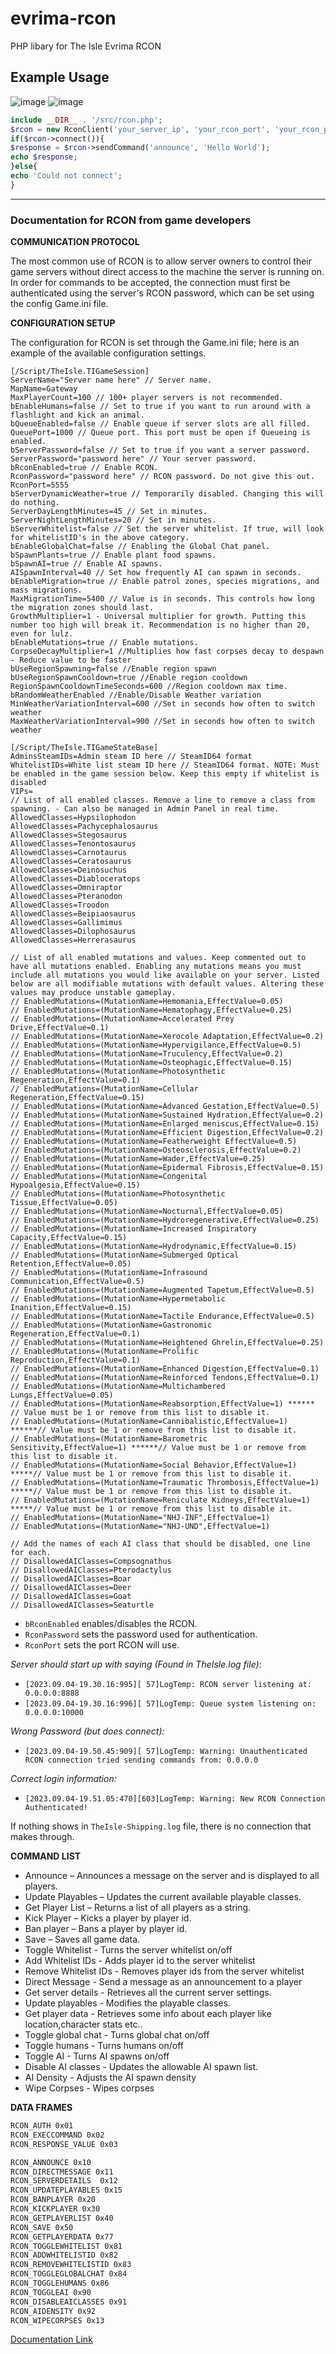 # evrima-rcon
PHP libary for The Isle Evrima RCON



## Example Usage
![image](https://github.com/Theislemanager/evrima-rcon/assets/143001364/139adfcb-4946-4d89-8294-15f3b07374a5)
![image](https://github.com/Theislemanager/evrima-rcon/assets/143001364/746d1b50-59ec-4c1e-83e3-e4d23ade28ff)



```php
include __DIR__ . '/src/rcon.php';
$rcon = new RconClient('your_server_ip', 'your_rcon_port', 'your_rcon_password');
if($rcon->connect()){
$response = $rcon->sendCommand('announce', 'Hello World');
echo $response;
}else{
echo 'Could not connect';
}
```





__________________________________________________________________



### Documentation for RCON from game developers

**COMMUNICATION PROTOCOL**

The most common use of RCON is to allow server owners to control their game servers without direct access to the machine the server is running on. In order for commands to be accepted, the connection must first be authenticated using the server's RCON password, which can be set using the config Game.ini file.


**CONFIGURATION SETUP**

The configuration for RCON is set through the Game.ini file; here is an example of the available configuration settings. 

```
[/Script/TheIsle.TIGameSession]
ServerName="Server name here" // Server name.
MapName=Gateway
MaxPlayerCount=100 // 100+ player servers is not recommended.
bEnableHumans=false // Set to true if you want to run around with a flashlight and kick an animal.
bQueueEnabled=false // Enable queue if server slots are all filled.
QueuePort=1000 // Queue port. This port must be open if Queueing is enabled.
bServerPassword=false // Set to true if you want a server password.
ServerPassword="password here" // Your server password.
bRconEnabled=true // Enable RCON.
RconPassword="password here" // RCON password. Do not give this out.
RconPort=5555
bServerDynamicWeather=true // Temporarily disabled. Changing this will do nothing.
ServerDayLengthMinutes=45 // Set in minutes.
ServerNightLengthMinutes=20 // Set in minutes.
bServerWhitelist=false // Set the server whitelist. If true, will look for whitelistID's in the above category.
bEnableGlobalChat=false // Enabling the Global Chat panel.
bSpawnPlants=true // Enable plant food spawns.
bSpawnAI=true // Enable AI spawns.
AISpawnInterval=40 // Set how frequently AI can spawn in seconds.
bEnableMigration=true // Enable patrol zones, species migrations, and mass migrations.
MaxMigrationTime=5400 // Value is in seconds. This controls how long the migration zones should last.
GrowthMultiplier=1 - Universal multiplier for growth. Putting this number too high will break it. Recommendation is no higher than 20, even for lulz.
bEnableMutations=true // Enable mutations.
CorpseDecayMultiplier=1 //Multiplies how fast corpses decay to despawn - Reduce value to be faster
bUseRegionSpawning=false //Enable region spawn
bUseRegionSpawnCooldown=true //Enable region cooldown
RegionSpawnCooldownTimeSeconds=600 //Region cooldown max time.
bRandomWeatherEnabled //Enable/Disable Weather variation
MinWeatherVariationInterval=600 //Set in seconds how often to switch weather
MaxWeatherVariationInterval=900 //Set in seconds how often to switch weather

[/Script/TheIsle.TIGameStateBase]
AdminsSteamIDs=Admin steam ID here // SteamID64 format
WhitelistIDs=White list steam ID here // SteamID64 format. NOTE: Must be enabled in the game session below. Keep this empty if whitelist is disabled
VIPs=
// List of all enabled classes. Remove a line to remove a class from spawning. - Can also be managed in Admin Panel in real time.
AllowedClasses=Hypsilophodon
AllowedClasses=Pachycephalosaurus
AllowedClasses=Stegosaurus
AllowedClasses=Tenontosaurus
AllowedClasses=Carnotaurus
AllowedClasses=Ceratosaurus
AllowedClasses=Deinosuchus
AllowedClasses=Diabloceratops
AllowedClasses=Omniraptor
AllowedClasses=Pteranodon
AllowedClasses=Troodon
AllowedClasses=Beipiaosaurus
AllowedClasses=Gallimimus
AllowedClasses=Dilophosaurus
AllowedClasses=Herrerasaurus

// List of all enabled mutations and values. Keep commented out to have all mutations enabled. Enabling any mutations means you must include all mutations you would like available on your server. Listed below are all modifiable mutations with default values. Altering these values may produce unstable gameplay.
// EnabledMutations=(MutationName=Hemomania,EffectValue=0.05)
// EnabledMutations=(MutationName=Hematophagy,EffectValue=0.25)
// EnabledMutations=(MutationName=Accelerated Prey Drive,EffectValue=0.1)
// EnabledMutations=(MutationName=Xerocole Adaptation,EffectValue=0.2)
// EnabledMutations=(MutationName=Hypervigilance,EffectValue=0.5)
// EnabledMutations=(MutationName=Truculency,EffectValue=0.2)
// EnabledMutations=(MutationName=Osteophagic,EffectValue=0.15)
// EnabledMutations=(MutationName=Photosynthetic Regeneration,EffectValue=0.1)
// EnabledMutations=(MutationName=Cellular Regeneration,EffectValue=0.15)
// EnabledMutations=(MutationName=Advanced Gestation,EffectValue=0.5)
// EnabledMutations=(MutationName=Sustained Hydration,EffectValue=0.2)
// EnabledMutations=(MutationName=Enlarged meniscus,EffectValue=0.15)
// EnabledMutations=(MutationName=Efficient Digestion,EffectValue=0.2)
// EnabledMutations=(MutationName=Featherweight EffectValue=0.5)
// EnabledMutations=(MutationName=Osteosclerosis,EffectValue=0.2)
// EnabledMutations=(MutationName=Wader,EffectValue=0.25)
// EnabledMutations=(MutationName=Epidermal Fibrosis,EffectValue=0.15)
// EnabledMutations=(MutationName=Congenital Hypoalgesia,EffectValue=0.15)
// EnabledMutations=(MutationName=Photosynthetic Tissue,EffectValue=0.05)
// EnabledMutations=(MutationName=Nocturnal,EffectValue=0.05)
// EnabledMutations=(MutationName=Hydroregenerative,EffectValue=0.25)
// EnabledMutations=(MutationName=Increased Inspiratory Capacity,EffectValue=0.15)
// EnabledMutations=(MutationName=Hydrodynamic,EffectValue=0.15)
// EnabledMutations=(MutationName=Submerged Optical Retention,EffectValue=0.05)
// EnabledMutations=(MutationName=Infrasound Communication,EffectValue=0.5)
// EnabledMutations=(MutationName=Augmented Tapetum,EffectValue=0.5)
// EnabledMutations=(MutationName=Hypermetabolic Inanition,EffectValue=0.15)
// EnabledMutations=(MutationName=Tactile Endurance,EffectValue=0.5)
// EnabledMutations=(MutationName=Gastronomic Regeneration,EffectValue=0.1)
// EnabledMutations=(MutationName=Heightened Ghrelin,EffectValue=0.25)
// EnabledMutations=(MutationName=Prolific Reproduction,EffectValue=0.1)
// EnabledMutations=(MutationName=Enhanced Digestion,EffectValue=0.1)
// EnabledMutations=(MutationName=Reinforced Tendons,EffectValue=0.1)
// EnabledMutations=(MutationName=Multichambered Lungs,EffectValue=0.05)
// EnabledMutations=(MutationName=Reabsorption,EffectValue=1) ****** // Value must be 1 or remove from this list to disable it.
// EnabledMutations=(MutationName=Cannibalistic,EffectValue=1) ******// Value must be 1 or remove from this list to disable it.
// EnabledMutations=(MutationName=Barometric Sensitivity,EffectValue=1) ******// Value must be 1 or remove from this list to disable it.
// EnabledMutations=(MutationName=Social Behavior,EffectValue=1) *****// Value must be 1 or remove from this list to disable it.
// EnabledMutations=(MutationName=Traumatic Thrombosis,EffectValue=1) *****// Value must be 1 or remove from this list to disable it.
// EnabledMutations=(MutationName=Reniculate Kidneys,EffectValue=1) *****// Value must be 1 or remove from this list to disable it.
// EnabledMutations=(MutationName="NHJ-INF",EffectValue=1)
// EnabledMutations=(MutationName="NHJ-UND",EffectValue=1)

// Add the names of each AI class that should be disabled, one line for each.
// DisallowedAIClasses=Compsognathus
// DisallowedAIClasses=Pterodactylus
// DisallowedAIClasses=Boar
// DisallowedAIClasses=Deer
// DisallowedAIClasses=Goat
// DisallowedAIClasses=Seaturtle
```
- `bRconEnabled` enables/disables the RCON.
- `RconPassword` sets the password used for authentication.
- `RconPort` sets the port RCON will use.

*Server should start up with saying (Found in TheIsle.log file)*:
- `[2023.09.04-19.30.16:995][ 57]LogTemp: RCON server listening at: 0.0.0.0:8888`
- `[2023.09.04-19.30.16:996][ 57]LogTemp: Queue system listening on: 0.0.0.0:10000`

*Wrong Password (but does connect):*
- `[2023.09.04-19.50.45:909][ 57]LogTemp: Warning: Unauthenticated RCON connection tried sending commands from: 0.0.0.0`
  
*Correct login information:*
- `[2023.09.04-19.51.05:470][603]LogTemp: Warning: New RCON Connection Authenticated!`

If nothing shows in `TheIsle-Shipping.log` file, there is no connection that makes through.

**COMMAND LIST**

- Announce – Announces a message on the server and is displayed to all players.
- Update Playables – Updates the current available playable classes.
- Get Player List – Returns a list of all players as a string.
- Kick Player – Kicks a player by player id.
- Ban player – Bans a player by player id.
- Save – Saves all game data.
- Toggle Whitelist - Turns the server whitelist on/off
- Add Whitelist IDs - Adds player id to the server whitelist
- Remove Whitelist IDs - Removes player ids from the server whitelist
- Direct Message - Send a message as an announcement to a player
- Get server details - Retrieves all the current server settings.
- Update playables - Modifies the playable classes.
- Get player data - Retrieves some info about each player like location,character stats etc..
- Toggle global chat - Turns global chat on/off
- Toggle humans - Turns humans on/off
- Toggle AI - Turns AI spawns on/off
- Disable AI classes - Updates the allowable AI spawn list.
- AI Density - Adjusts the AI spawn density
- Wipe Corpses - Wipes corpses





**DATA FRAMES**
```bash
RCON_AUTH 0x01
RCON_EXECCOMMAND 0x02
RCON_RESPONSE_VALUE 0x03

RCON_ANNOUNCE 0x10
RCON_DIRECTMESSAGE 0x11
RCON_SERVERDETAILS  0x12
RCON_UPDATEPLAYABLES 0x15
RCON_BANPLAYER 0x20
RCON_KICKPLAYER 0x30
RCON_GETPLAYERLIST 0x40
RCON_SAVE 0x50
RCON_GETPLAYERDATA 0x77
RCON_TOGGLEWHITELIST 0x81
RCON_ADDWHITELISTID 0x82
RCON_REMOVEWHITELISTID 0x83
RCON_TOGGLEGLOBALCHAT 0x84
RCON_TOGGLEHUMANS 0x86
RCON_TOGGLEAI 0x90
RCON_DISABLEAICLASSES 0x91
RCON_AIDENSITY 0x92
RCON_WIPECORPSES 0x13
```

[Documentation Link](https://docs.google.com/document/d/1JI_qVdKIZrqcVTY2Tqnm1T_Ws3_1r5nINGxfprbWw7w/edit#heading=h.p9tfb89b07jd)
